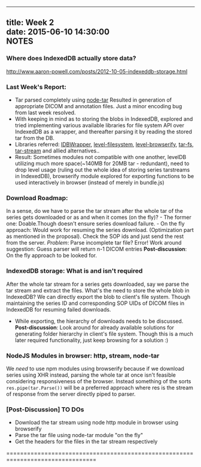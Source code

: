 -------------------------
title: Week 2  
date: 2015-06-10 14:30:00  
NOTES  
-------------------------

### Where does IndexedDB actually store data?
  http://www.aaron-powell.com/posts/2012-10-05-indexeddb-storage.html

### Last Week's Report:
  - Tar parsed completely using [node-tar](https://github.com/npm/node-tar)
  Resulted in generation of appropriate DICOM and annotation files. Just a
  minor encoding bug from last week resolved.
  - With keeping in mind as to storing the blobs in IndexedDB, explored and
  tried implementing various available libraries for file system API over
  IndexedDB as a wrapper, and thereafter parsing it by reading the stored tar
  from the DB.
  - Libraries referred:
  [IDBWrapper](http://jensarps.github.io/IDBWrapper/),
  [level-filesystem](https://github.com/mafintosh/level-filesystem),
  [level-browserify](https://github.com/Level/level-browserify),
  [tar-fs](https://github.com/mafintosh/tar-fs),
  [tar-stream](https://github.com/mafintosh/tar-stream)
  and allied alternatives..
  - Result: Sometimes modules not compatible with one another,
  levelDB utilizing much more space(~140MB for 20MB tar - redundant), need to
  drop level usage (ruling out the whole idea of storing series tarstreams in
  IndexedDB), browserify module explored for exporting functions to be
  used interactively in browser (instead of merely in bundle.js)

### Download Roadmap:
  In a sense, do we have to parse the tar stream after the whole tar of the
  series gets downloaded or as and when it comes (on the fly)?
    - The former one: Doable.Though doesn't ensure series download failure.
    - On the fly approach: Would work for resuming the series download.
      (Optimization part as mentioned in the proposal). Check the SOP ids and
      just send the rest from the server.
      *Problem*: Parse incomplete tar file? Error!
      Work around suggestion: Guess parser will return n-1 DICOM entries
  **Post-discussion**: On the fly approach to be looked for.

### IndexedDB storage: What is and isn't required
  After the whole tar stream for a series gets downloaded, say we parse the tar
  stream and extract the files. What's the need to store the whole blob in
  IndexedDB? We can directly export the blob to client's file system. Though
  maintaining the series ID and corresponding SOP UIDs of DICOM files in
  IndexedDB for resuming failed downloads.
  - While exporting, the hierarchy of downloads needs to be discussed.
  **Post-discussion**: Look around for already available solutions for generating
  folder hierarchy in client's file system. Though this is a much later required
  functionality, just keep browsing for a solution :)

### NodeJS Modules in browser: http, stream, node-tar
  We *need* to use npm modules using browserify because if we download series
  using XHR instead, parsing the whole tar at once isn't feasible considering
  responsiveness of the browser. Instead something of the sorts
  `res.pipe(tar.Parse())` will be a preferred approach where res is the stream
  of response from the server directly piped to parser.

### [Post-Discussion] TO DOs
  - Download the tar stream using node http module in browser using browserify
  - Parse the tar file using node-tar module "on the fly"
  - Get the headers for the files in the tar stream respectively

================================================================================
